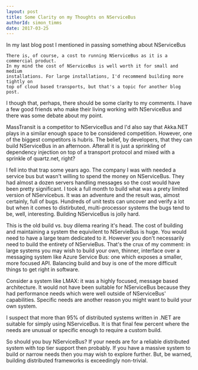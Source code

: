 ```yaml
---
layout: post
title: Some Clarity on my Thoughts on NServiceBus
authorId: simon_timms
date: 2017-03-25
---
```

In my last blog post I mentioned in passing something about NServiceBus

```
There is, of course, a cost to running NServiceBus as it is a commercial product. 
In my mind the cost of NServiceBus is well worth it for small and medium 
installations. For large installations, I'd recommend building more tightly on 
top of cloud based transports, but that's a topic for another blog post.
```

I though that, perhaps, there should be some clarity to my comments. I have a few good friends who make their living working with NServiceBus and there was some debate about my point. 

<!-- more -->

MassTransit is a competitor to NServiceBus and I'd also say that Akka.NET plays in a similar enough space to be considered competition. However, one of the biggest competitors is hubris. The belief, by developers, that they can build NServiceBus in an afternoon. Afterall it is just a sprinkling of dependency injection on top of a transport protocol and mixed with a sprinkle of quartz.net, right?

I fell into that trap some years ago. The company I was with needed a service bus but wasn't willing to spend the money on NServiceBus. They had almost a dozen servers handling messages so the cost would have been pretty significant. I took a full month to build what was a prety limited version of NServicebus. It was an adventure and the result was, almost certainly, full of bugs. Hundreds of unit tests can uncover and verify a lot but when it comes to distirbuted, multi-processor systems the bugs tend to be, well, interesting. Building NServiceBus is jolly hard. 

This is the old build vs. buy dilema rearing it's head. The cost of building and maintaining a system the equivilent to NServieBus is huge. You would need to have a large team dedicated to it. However you don't necessarily need to build the entirety of NServieBus. That's the crux of my comment: in large systems you may wish to build your own, thinner, interface over a messaging system like Azure Service Bus: one which exposes a smaller, more focused API. Balancing build and buy is one of the more difficult things to get right in software. 

Consider a system like LMAX: it was a highly focused, message based architecture. It would not have been suitable for NServiceBus because they had performance needs which were well outside of NServiceBus' capabilities. Specific needs are another reason you might want to build your own system. 

I suspect that more than 95% of distributed systems written in .NET are suitable for simply using NServiceBus. It is that final few percent where the needs are unusual or specific enough to require a custom build.  

So should you buy NServiceBus? If your needs are for a reliable distributed system with top tier support then probably. If you have a massive system to build or narrow needs then you may wish to explore further. But, be warned, building distributed frameworks is exceedingly non-trivial. 
